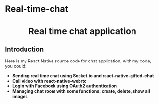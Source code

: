 # Real-time-chat
<p align="center">
 <h1 align="center">Real time chat application</h1>
</p>

## Introduction

Here is my React Native source code for chat application, with my code, you could:
* **Sending real time chat using Socket.io and react-native-gifted-chat**
* **Call video with react-native-webrtc**
* **Login with Facebook using OAuth2 authentication**
* **Managing chat room with some functions: create, delete, show all images**



